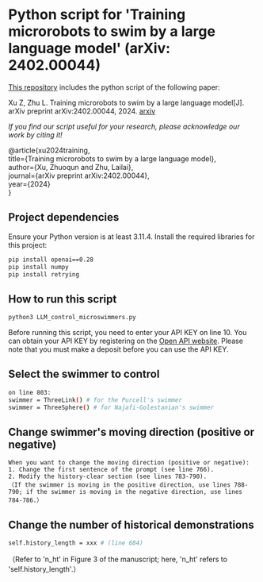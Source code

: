 # Python script for 'Training microrobots to swim by a large language model' (arXiv: 2402.00044)

[This repository]([https://www.google.com](https://github.com/ZhulailaiFluidLab/Training_microswimmer_by_LLM)) includes the python script of the following paper:

Xu Z, Zhu L. Training microrobots to swim by a large language model[J]. arXiv preprint arXiv:2402.00044, 2024. [arxiv](https://arxiv.org/abs/2402.00044)

*If you find our script useful for your research, please acknowledge our work by citing it!*

@article{xu2024training,\
  title={Training microrobots to swim by a large language model},\
  author={Xu, Zhuoqun and Zhu, Lailai},\
  journal={arXiv preprint arXiv:2402.00044},\
  year={2024}\
}

## Project dependencies

Ensure your Python version is at least 3.11.4. Install the required libraries for this project:

```bash
pip install openai==0.28
pip install numpy
pip install retrying
```

## How to run this script
```bash
python3 LLM_control_microswimmers.py
```

Before running this script, you need to enter your API KEY on line 10. You can obtain your API KEY by registering on the [Open API website](https://platform.openai.com/api-keys). Please note that you must make a deposit before you can use the API KEY.


## Select the swimmer to control

```bash
on line 803:
swimmer = ThreeLink() # for the Purcell's swimmer
swimmer = ThreeSphere() # for Najafi-Golestanian's swimmer
```

## Change swimmer's moving direction (positive or negative)

```text
When you want to change the moving direction (positive or negative):
1. Change the first sentence of the prompt (see line 766).
2. Modify the history-clear section (see lines 783-790).
（If the swimmer is moving in the positive direction, use lines 788-790; if the swimmer is moving in the negative direction, use lines 784-786.）
```
## Change the number of historical demonstrations

```bash
self.history_length = xxx # (line 684)
```
（Refer to 'n_ht' in Figure 3 of the manuscript; here, 'n_ht' refers to 'self.history_length'.）



<!--There are two class "class ThreeLink" and "class Threesphere" respectively introduce the environment of purcell swimmer and NG's swimmer. -->
